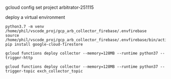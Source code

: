 gcloud config set project arbitrator-251115

deploy a virtual environment
```
python3.7 -m venv /home/phil/vscode_proj/gcp_arb_collector_firebase/.envfirebase
source /home/phil/vscode_proj/gcp_arb_collector_firebase/.envfirebase/bin/activate
pip install google-cloud-firestore
```

```
gcloud functions deploy collector --memory=128MB --runtime python37 --trigger-http

gcloud functions deploy collector --memory=128MB --runtime python37 --trigger-topic exch_collector_topic	
```
